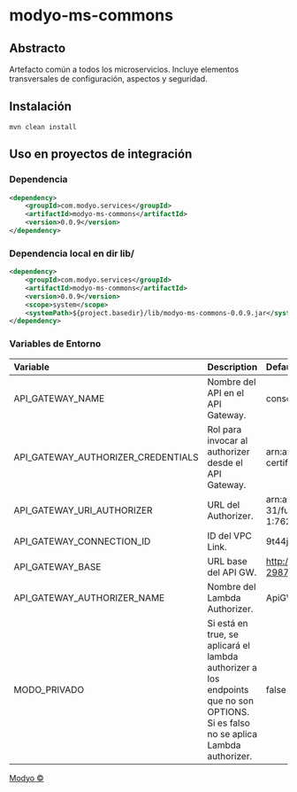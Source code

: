 # modyo-ms-commons

## Abstracto

Artefacto común a todos los microservicios. Incluye elementos transversales de configuración, aspectos y seguridad.

## Instalación

`mvn clean install`

## Uso en proyectos de integración

### Dependencia

```xml
<dependency>
    <groupId>com.modyo.services</groupId>
    <artifactId>modyo-ms-commons</artifactId>
    <version>0.0.9</version>
</dependency>
```

### Dependencia local en dir lib/

```xml
<dependency>
    <groupId>com.modyo.services</groupId>
    <artifactId>modyo-ms-commons</artifactId>
    <version>0.0.9</version>
    <scope>system</scope>
    <systemPath>${project.basedir}/lib/modyo-ms-commons-0.0.9.jar</systemPath>
</dependency>
```

### Variables de Entorno

| Variable                           | Description                                          | Default value                                                                       |
|:-----------------------------------|:-----------------------------------------------------|:------------------------------------------------------------------------------------|
| API_GATEWAY_NAME                   | Nombre del API en el API Gateway.                    | consorcio-certification-api
| API_GATEWAY_AUTHORIZER_CREDENTIALS | Rol para invocar al authorizer desde el API Gateway. | arn:aws:iam::762916547384:role/consorcio-certification-RestApiAuthorizerRole-14IUOS14IORZB
| API_GATEWAY_URI_AUTHORIZER         | URL del Authorizer.                                  | arn:aws:apigateway:us-east-1:lambda:path/2015-03-31/functions/arn:aws:lambda:us-east-1:762916547384:function:LambdaAuthorizer/invocations
| API_GATEWAY_CONNECTION_ID          | ID del VPC Link.                                     | 9t44js
| API_GATEWAY_BASE                   | URL base del API GW.                                 | http://consorcio-certification-nlb-int-2987ec161d61becd.elb.us-east-1.amazonaws.com
| API_GATEWAY_AUTHORIZER_NAME        | Nombre del Lambda Authorizer.                        | ApiGWLambdaAuthorizer
| MODO_PRIVADO                       | Si está en true, se aplicará el lambda authorizer a los endpoints que no son OPTIONS. Si es falso no se aplica Lambda authorizer. | false

[Modyo ©](../LICENSE)

